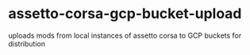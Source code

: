 # assetto-corsa-gcp-bucket-upload
uploads mods from local instances of assetto corsa to GCP buckets for distribution
